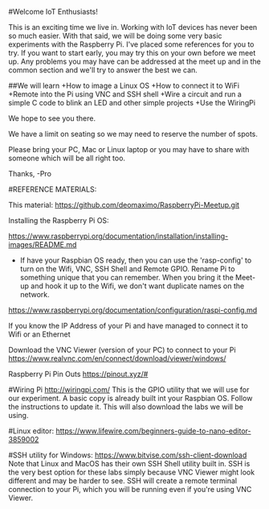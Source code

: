 #Welcome IoT Enthusiasts!

This is an exciting time we live in.  Working with IoT devices has never been so much easier.  With that said, we will be doing some very basic experiments with the Raspberry Pi.  I've placed some references for you to try. If you want to start early, you may try this on your own before we meet up.  Any problems you may have can be addressed at the meet up and in the common section and we'll try to answer the best we can.

##We will learn
+How to image a Linux OS
+How to connect it to WiFi
+Remote into the Pi using VNC and SSH shell
+Wire a circuit and run a simple C code to blink an LED and other simple projects
+Use the WiringPi

We hope to see you there.

We have a limit on seating so we may need to reserve the number of spots.

Please bring your PC, Mac or Linux laptop or you may have to share with someone which will be all right too.

Thanks,
-Pro

#REFERENCE MATERIALS:

This material: https://github.com/deomaximo/RaspberryPi-Meetup.git

Installing the Raspberry Pi OS:

https://www.raspberrypi.org/documentation/installation/installing-images/README.md
* If have your Raspbian OS ready, then you can use the 'rasp-config' to turn on the Wifi, VNC, SSH Shell and Remote GPIO.  Rename Pi to something unique that you can remember.  When you bring it the Meet-up and hook it up to the Wifi, we don't want duplicate names on the network.

https://www.raspberrypi.org/documentation/configuration/raspi-config.md

If you know the IP Address of your Pi and have managed to connect it to Wifi or an Ethernet

Download the VNC Viewer (version of your PC) to connect to your Pi 
https://www.realvnc.com/en/connect/download/viewer/windows/

Raspberry Pi Pin Outs
https://pinout.xyz/#

#Wiring Pi
http://wiringpi.com/
This is the GPIO utility that we will use for our experiment.  A basic copy is already built int your Raspbian OS.  Follow the instructions to update it.  This will also download the labs we will be using.

#Linux editor:
https://www.lifewire.com/beginners-guide-to-nano-editor-3859002

#SSH utility for Windows:
https://www.bitvise.com/ssh-client-download
Note that Linux and MacOS has their own SSH Shell utility built in.  SSH is the very best option for these labs simply because VNC Viewer might look different and may be harder to see.  SSH will create a remote terminal connection to your Pi, which you will be running even if you're using VNC Viewer.
